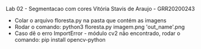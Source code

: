 Lab 02 - Segmentacao com cores
Vitória Stavis de Araujo - GRR20200243

- Colar o arquivo floresta.py na pasta que contém as imagens
- Rodar o comando: python3 floresta.py imagem.png 'out_name'.png
- Caso dê o erro ImportError - módulo cv2 não encontrado,
	rodar o comando: pip install opencv-python

